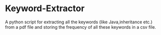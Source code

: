 # Keyword-Extractor
A python script for extracting all the keywords (like Java,inheritance etc.) from a pdf file and storing the frequency of all these keywords in a csv file.
